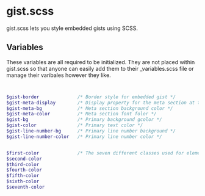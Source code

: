 # gist.scss

gist.scss lets you style embedded gists using SCSS.

## Variables

These variables are all required to be initialized. They are not placed
within gist.scss so that anyone can easily add them to their _variables.scss file
or manage their varibales however they like.


```scss


$gist-border              /* Border style for embedded gist */
$gist-meta-display        /* Display property for the meta section at the bottom  */
$gist-meta-bg             /* Meta section background color */
$gist-meta-color          /* Meta section font folor */
$gist-bg                  /* Primary background gcolor */
$gist-color               /* Primary text color */
$gist-line-number-bg      /* Primary line number background */
$gist-line-number-color   /* Primary line number color */


$first-color              /* The seven different classes used for element styles */
$second-color
$third-color
$fourth-color
$fifth-color
$sixth-color
$seventh-color

```
